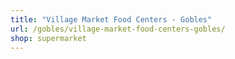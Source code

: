 ```yaml
---
title: "Village Market Food Centers - Gobles"
url: /gobles/village-market-food-centers-gobles/
shop: supermarket
---
```

